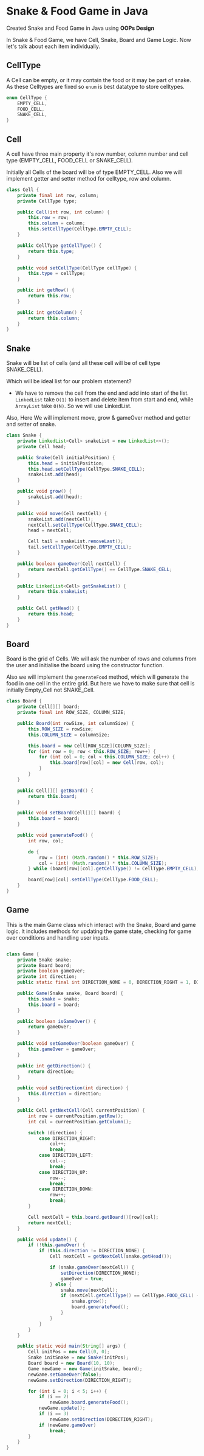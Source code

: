 # Snake & Food Game in Java

Created Snake and Food Game in Java using **OOPs Design**

In Snake & Food Game, we have Cell, Snake, Board and Game Logic. Now let's talk about each item individually.

## CellType

A Cell can be empty, or it may contain the food or it may be part of snake. As these Celltypes are fixed so `enum` is best datatype to store celltypes.

```java
enum CellType {
    EMPTY_CELL,
    FOOD_CELL,
    SNAKE_CELL,
}
```

## Cell

A cell have three main property it's row number, column number and cell type (EMPTY_CELL, FOOD_CELL or SNAKE_CELL). 

Initially all Cells of the board will be of type EMPTY_CELL. Also we will implement getter and setter method for celltype, row and column.

```java
class Cell {
    private final int row, column;
    private CellType type;

    public Cell(int row, int column) {
        this.row = row;
        this.column = column;
        this.setCellType(CellType.EMPTY_CELL);
    }

    public CellType getCellType() {
        return this.type;
    }

    public void setCellType(CellType cellType) {
        this.type = cellType;
    }

    public int getRow() {
        return this.row;
    }

    public int getColumn() {
        return this.column;
    }
}

```

## Snake

Snake will be list of cells (and all these cell will be of cell type SNAKE_CELL). 

Which will be ideal list for our problem statement? 
- We have to remove the cell from the end and add into start of the list. `LinkedList` take `O(1)` to insert and delete item from start and end, while `ArrayList` take `O(N)`. So we will use LinkedList.

Also, Here We will implement move, grow & gameOver method and getter and setter of snake. 

```java
class Snake {
    private LinkedList<Cell> snakeList = new LinkedList<>();
    private Cell head;

    public Snake(Cell initialPosition) {
        this.head = initialPosition;
        this.head.setCellType(CellType.SNAKE_CELL);
        snakeList.add(head);
    }

    public void grow() {
        snakeList.add(head);
    }

    public void move(Cell nextCell) {
        snakeList.add(nextCell);
        nextCell.setCellType(CellType.SNAKE_CELL);
        head = nextCell;

        Cell tail = snakeList.removeLast();
        tail.setCellType(CellType.EMPTY_CELL);
    }

    public boolean gameOver(Cell nextCell) {
        return nextCell.getCellType() == CellType.SNAKE_CELL;
    }

    public LinkedList<Cell> getSnakeList() {
        return this.snakeList;
    }

    public Cell getHead() {
        return this.head;
    }
}
```

## Board

Board is the grid of Cells. We will ask the number of rows and columns from the user and initialise the board using the constructor function. 

Also we will implement the `generateFood` method, which will generate the food in one cell in the entire grid. But here we have to make sure that cell is initially Empty_Cell not SNAKE_Cell.

```java
class Board {
    private Cell[][] board;
    private final int ROW_SIZE, COLUMN_SIZE;

    public Board(int rowSize, int columnSize) {
        this.ROW_SIZE = rowSize;
        this.COLUMN_SIZE = columnSize;

        this.board = new Cell[ROW_SIZE][COLUMN_SIZE];
        for (int row = 0; row < this.ROW_SIZE; row++) {
            for (int col = 0; col < this.COLUMN_SIZE; col++) {
                this.board[row][col] = new Cell(row, col);
            }
        }
    }

    public Cell[][] getBoard() {
        return this.board;
    }

    public void setBoard(Cell[][] board) {
        this.board = board;
    }

    public void generateFood() {
        int row, col;

        do {
            row = (int) (Math.random() * this.ROW_SIZE);
            col = (int) (Math.random() * this.COLUMN_SIZE);
        } while (board[row][col].getCellType() != CellType.EMPTY_CELL);

        board[row][col].setCellType(CellType.FOOD_CELL);
    }
}

```


## Game

This is the main Game class which interact with the Snake, Board and game logic. It includes methods for updating the game state, checking for game over conditions and handling user inputs.

```java

class Game {
    private Snake snake;
    private Board board;
    private boolean gameOver;
    private int direction;
    public static final int DIRECTION_NONE = 0, DIRECTION_RIGHT = 1, DIRECTION_LEFT = -1, DIRECTION_UP = 2, DIRECTION_DOWN = -2;

    public Game(Snake snake, Board board) {
        this.snake = snake;
        this.board = board;
    }

    public boolean isGameOver() {
        return gameOver;
    }

    public void setGameOver(boolean gameOver) {
        this.gameOver = gameOver;
    }

    public int getDirection() {
        return direction;
    }

    public void setDirection(int direction) {
        this.direction = direction;
    }

    public Cell getNextCell(Cell currentPosition) {
        int row = currentPosition.getRow();
        int col = currentPosition.getColumn();

        switch (direction) {
            case DIRECTION_RIGHT:
                col++;
                break;
            case DIRECTION_LEFT:
                col--;
                break;
            case DIRECTION_UP:
                row--;
                break;
            case DIRECTION_DOWN:
                row++;
                break;
        }

        Cell nextCell = this.board.getBoard()[row][col];
        return nextCell;
    }

    public void update() {
        if (!this.gameOver) {
            if (this.direction != DIRECTION_NONE) {
                Cell nextCell = getNextCell(snake.getHead());

                if (snake.gameOver(nextCell)) {
                    setDirection(DIRECTION_NONE);
                    gameOver = true;
                } else {
                    snake.move(nextCell);
                    if (nextCell.getCellType() == CellType.FOOD_CELL) {
                        snake.grow();
                        board.generateFood();
                    }
                }
            }
        }
    }

    public static void main(String[] args) {
        Cell initPos = new Cell(0, 0);
        Snake initSnake = new Snake(initPos);
        Board board = new Board(10, 10);
        Game newGame = new Game(initSnake, board);
        newGame.setGameOver(false);
        newGame.setDirection(DIRECTION_RIGHT);

        for (int i = 0; i < 5; i++) {
            if (i == 2)
                newGame.board.generateFood();
            newGame.update();
            if (i == 3)
                newGame.setDirection(DIRECTION_RIGHT);
            if (newGame.gameOver)
                break;
        }
    }
}
```

